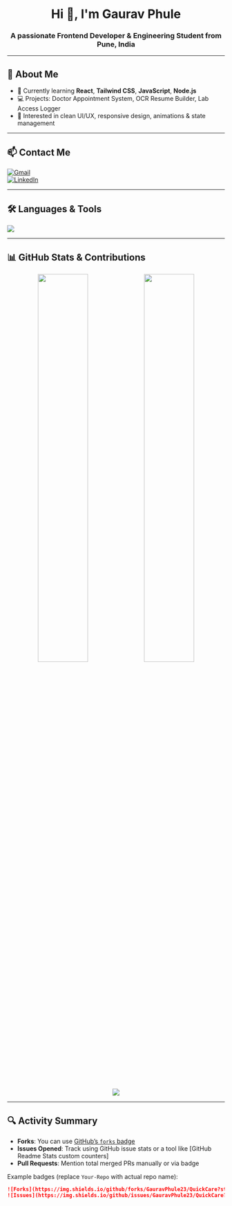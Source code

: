 <h1 align="center">Hi 👋, I'm Gaurav Phule</h1>
<h3 align="center">A passionate Frontend Developer & Engineering Student from Pune, India</h3>

---

## 🚀 About Me
- 🌱 Currently learning **React**, **Tailwind CSS**, **JavaScript**, **Node.js**
- 💻 Projects: Doctor Appointment System, OCR Resume Builder, Lab Access Logger
- 🧭 Interested in clean UI/UX, responsive design, animations & state management

---

## 📫 Contact Me  
[![Gmail](https://img.shields.io/badge/Gmail-D14836?style=flat&logo=gmail&logoColor=white)](mailto:gaurav230605@gmail.com)  
[![LinkedIn](https://img.shields.io/badge/LinkedIn-0077B5?style=flat&logo=linkedin&logoColor=white)](https://www.linkedin.com/in/gaurav-phule)

---

## 🛠️ Languages & Tools

<p align="left">
  <img src="https://skillicons.dev/icons?i=html,css,js,react,tailwind,git,github,nodejs,vscode" />
</p>

---

## 📊 GitHub Stats & Contributions

<p align="center">
  <img src="https://github-readme-stats.vercel.app/api?username=GauravPhule23&show_icons=true&theme=react&hide_border=true" width="48%" />
  <img src="https://github-readme-streak-stats.herokuapp.com/?user=GauravPhule23&theme=react&hide_border=true" width="48%" />
</p>

<p align="center">
  <img src="https://github-readme-activity-graph.vercel.app/graph?username=GauravPhule23&theme=react-dark&hide_border=true" />
</p>

---

## 🔍 Activity Summary

- **Forks**: You can use [GitHub’s `forks` badge](https://img.shields.io/github/forks/GauravPhule23/Your-Repo?style=social)
- **Issues Opened**: Track using GitHub issue stats or a tool like [GitHub Readme Stats custom counters]
- **Pull Requests**: Mention total merged PRs manually or via badge

Example badges (replace `Your-Repo` with actual repo name):
```markdown
![Forks](https://img.shields.io/github/forks/GauravPhule23/QuickCare?style=social)
![Issues](https://img.shields.io/github/issues/GauravPhule23/QuickCare?style=flat-square)
